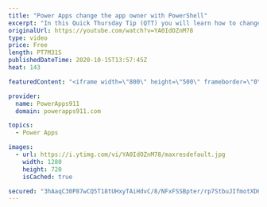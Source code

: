 ```yaml
---
title: "Power Apps change the app owner with PowerShell"
excerpt: "In this Quick Thursday Tip (QTT) you will learn how to change the owner of one or more Power Apps by using PowerShell. Super handy when someone leaves the company for example. 😀  Link to install PowerShell for Power Apps and Power Automate if you need it https://www.youtube.com/watch?v=BPmCW1uXh38"
originalUrl: https://youtube.com/watch?v=YA0IdOZnM78
type: video
price: Free
length: PT7M31S
publishedDateTime: 2020-10-15T13:57:45Z
heat: 143

featuredContent: "<iframe width=\"800\" height=\"500\" frameborder=\"0\" src=\"https://www.youtube.com/embed/YA0IdOZnM78\" allow=\"accelerometer; autoplay; encrypted-media; gyroscope; picture-in-picture\" allowfullscreen></iframe>"

provider:
  name: PowerApps911
  domain: powerapps911.com

topics:
  - Power Apps

images:
  - url: https://i.ytimg.com/vi/YA0IdOZnM78/maxresdefault.jpg
    width: 1280
    height: 720
    isCached: true

secured: "3hAaqC30P87wCQ5T18tUHxyTAiHdvC/8/NFxFSSBpter/rp7StbuJIfmotXD6cj1gxDTGU6f6hudCfE3+TQAspyKANScierlqkFOPMngLUlQhDU/ENAoOhSPqH+6ghI6BSfryzd5pn3EeyOO00n2zbbLKFcABxa6482mvB+GtmDgVax01BH6ZloOINgt2gWtot3caXWEGTyTXt8+nGi65ek/G0vl+r+JVIN6BJuVHcKze6ZutMU2GxTIzDwMV7zl7c69Kvmvv35dijeznqYWZ3rqYgy49TU9xzYyxqMce3uMBdj5Y+EDs2LgtRFJ2NDV3jCb4/1yfIlSNYywAjwjanz2sdHVTF67mLPkeIQVGGO0jFpG+x4JOe/6Z2eFRpCvzG8xBKWhScM5fpX31p+qfsZfTD+K2HWMh/FrX3X4StM=;kZ5SxlSaSYP/IpRe0DthQw=="
---
```


